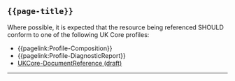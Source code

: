 ## <code>{{page-title}}</code>

Where possible, it is expected that the resource being referenced SHOULD conform to one of the following UK Core profiles:

- {{pagelink:Profile-Composition}}
- {{pagelink:Profile-DiagnosticReport}}
- [UKCore-DocumentReference (draft)]("https://simplifier.net/guide/UKCoreImplementationGuideAssetsinDevelopment/Home/ProfilesandExtensions/UKCore-DocumentReference)

---
